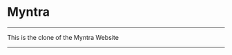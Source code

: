 # Myntra
***************************************
This is the clone of the Myntra Website
***************************************

